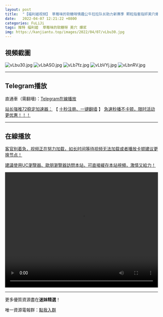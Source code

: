 ```yaml
---
layout: post
title:  "【福利姬视频】 草莓味的软糖呀情趣公牛拉拉队长助力新赛季 颗粒指套指奸美穴爆浆圣水献出"
date:   2022-04-07 12:21:22 +0800
categories: FuLiJi
tags: 推特 福利姬  草莓味的软糖呀 美穴 爆浆
img: https://kanjiantu.top/images/2022/04/07/vLbu30.jpg
---
```



## 視頻截圖

![vLbu30.jpg](https://kanjiantu.top/images/2022/04/07/vLbu30.jpg)
![vLbASO.jpg](https://kanjiantu.top/images/2022/04/07/vLbASO.jpg)
![vLb7fz.jpg](https://kanjiantu.top/images/2022/04/07/vLb7fz.jpg)
![vLbVYj.jpg](https://kanjiantu.top/images/2022/04/07/vLbVYj.jpg)
![vLbnRV.jpg](https://kanjiantu.top/images/2022/04/07/vLbnRV.jpg)

* * *
## Telegram播放

直通車（需翻墻)：[Telegram在線播放](https://t.me/mimeijingxuan/513)

<u>站长强推72稳定加速器：</u> 【 [十秒注册、一键翻墙](https://72vpn.xyz/#/register?code=mimei) 】
<u>  急速秒播不卡顿，限时活动更优惠！！！</u>
* * *
## 在線播放
<u>客官别着急，视频正在努力加载，如长时间等待视频无法加载或者播放卡顿建议更换节点！</u>

<u>建議使用UC瀏覽器、歐朋瀏覽器訪問本站，可直接緩存本站視頻，激情又給力！</u>
<center><video src="https://cdn.publer.io/uploads/videos/624c5d84db2797115fdd8b64/874a3b9644a240930cec12f3d40c584a.mp4" width="100%" height="380px" controls="controls"></video></center>

* * *
更多優質資源盡在**迷妹精選**！

唯一資源電報群：[點我入群](https://t.me/mimeijingxuan)


